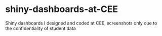 # shiny-dashboards-at-CEE
Shiny dashboards I designed and coded at CEE, screenshots only due to the confidentiality of student data
